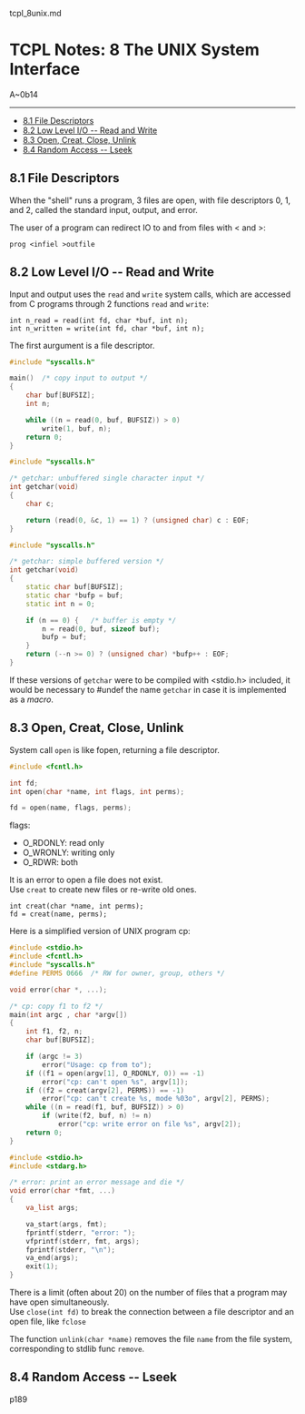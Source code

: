 tcpl_8unix.md

TCPL Notes: 8 The UNIX System Interface
================================================================================

A~0b14

--------------------------------------------------------------------------------

- [8.1 File Descriptors](#81-file-descriptors)
- [8.2 Low Level I/O -- Read and Write](#82-low-level-io----read-and-write)
- [8.3 Open, Creat, Close, Unlink](#83-open-creat-close-unlink)
- [8.4 Random Access -- Lseek](#84-random-access----lseek)

8.1 File Descriptors
--------------------------------------------------------------------------------

When the "shell" runs a program, 3 files are open, with file descriptors 0, 1, and 2, called the standard input, output, and error.

The user of a program can redirect IO to and from files with < and >:

`prog <infiel >outfile`

8.2 Low Level I/O -- Read and Write
--------------------------------------------------------------------------------

Input and output uses the `read` and `write` system calls, which are accessed from C programs through 2 functions `read` and `write`:

`int n_read = read(int fd, char *buf, int n);`  
`int n_written = write(int fd, char *buf, int n);`

The first aurgument is a file descriptor.

```cxx
#include "syscalls.h"

main()  /* copy input to output */
{
    char buf[BUFSIZ];
    int n;

    while ((n = read(0, buf, BUFSIZ)) > 0)
        write(1, buf, n);
    return 0;
}
```

```cxx
#include "syscalls.h"

/* getchar: unbuffered single character input */
int getchar(void)
{
    char c;

    return (read(0, &c, 1) == 1) ? (unsigned char) c : EOF;
}
```

```cxx
#include "syscalls.h"

/* getchar: simple buffered version */
int getchar(void)
{
    static char buf[BUFSIZ];
    static char *bufp = buf;
    static int n = 0;

    if (n == 0) {   /* buffer is empty */
        n = read(0, buf, sizeof buf);
        bufp = buf;
    }
    return (--n >= 0) ? (unsigned char) *bufp++ : EOF;
}
```

If these versions of `getchar` were to be compiled with <stdio.h> included, it would be necessary to #undef the name `getchar` in case it is implemented as a *macro*.

8.3 Open, Creat, Close, Unlink
--------------------------------------------------------------------------------

System call `open` is like fopen, returning a file descriptor.

```cxx
#include <fcntl.h>

int fd;
int open(char *name, int flags, int perms);

fd = open(name, flags, perms);
```

flags:

- O_RDONLY: read only
- O_WRONLY: writing only
- O_RDWR: both

It is an error to open a file does not exist.  
Use `creat` to create new files or re-write old ones.

`int creat(char *name, int perms);`  
`fd = creat(name, perms);`

Here is a simplified version of UNIX program cp:

```cxx
#include <stdio.h>
#include <fcntl.h>
#include "syscalls.h"
#define PERMS 0666  /* RW for owner, group, others */

void error(char *, ...);

/* cp: copy f1 to f2 */
main(int argc , char *argv[])
{
    int f1, f2, n;
    char buf[BUFSIZ];

    if (argc != 3)
        error("Usage: cp from to");
    if ((f1 = open(argv[1], O_RDONLY, 0)) == -1)
        error("cp: can't open %s", argv[1]);
    if ((f2 = creat(argv[2], PERMS)) == -1)
        error("cp: can't create %s, mode %03o", argv[2], PERMS);
    while ((n = read(f1, buf, BUFSIZ)) > 0)
        if (write(f2, buf, n) != n)
            error("cp: write error on file %s", argv[2]);
    return 0;
}
```

```cxx
#include <stdio.h>
#include <stdarg.h>

/* error: print an error message and die */
void error(char *fmt, ...)
{
    va_list args;

    va_start(args, fmt);
    fprintf(stderr, "error: ");
    vfprintf(stderr, fmt, args);
    fprintf(stderr, "\n");
    va_end(args);
    exit(1);
}
```

There is a limit (often about 20) on the number of files that a program may have open simultaneously.  
Use `close(int fd)` to break the connection between a file descriptor and an open file, like `fclose`

The function `unlink(char *name)` removes the file `name` from the file system, corresponding to stdlib func `remove`.

8.4 Random Access -- Lseek
--------------------------------------------------------------------------------

p189